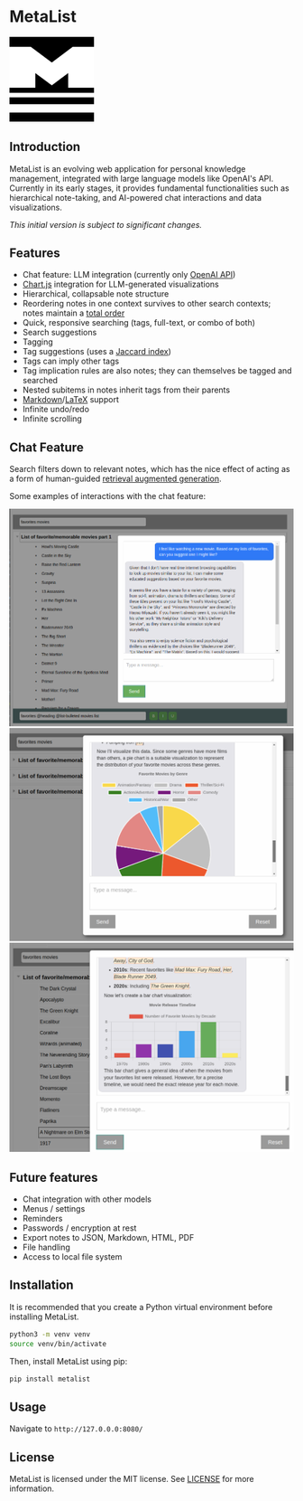 # MetaList

<img src="docs/MetaList-Logo.png" width="150" />

## Introduction
MetaList is an evolving web application for personal knowledge management, 
integrated with large language models like OpenAI's API. 
Currently in its early stages, it provides fundamental functionalities 
such as hierarchical note-taking, and AI-powered chat interactions and 
data visualizations. 

*This initial version is subject to significant changes.*

## Features

- Chat feature: LLM integration (currently only [OpenAI API](https://openai.com/blog/openai-api))
- [Chart.js](https://www.chartjs.org/) integration for LLM-generated visualizations
- Hierarchical, collapsable note structure
- Reordering notes in one context survives to other search contexts; notes maintain a [total order](https://en.wikipedia.org/wiki/Total_order)
- Quick, responsive searching (tags, full-text, or combo of both)
- Search suggestions
- Tagging
- Tag suggestions (uses a [Jaccard index](https://en.wikipedia.org/wiki/Jaccard_index))
- Tags can imply other tags
- Tag implication rules are also notes; they can themselves be tagged and searched
- Nested subitems in notes inherit tags from their parents
- [Markdown](https://markdown-it.github.io/)/[LaTeX](https://katex.org/) support
- Infinite undo/redo
- Infinite scrolling

## Chat Feature

Search filters down to relevant notes, which has the nice 
effect of acting as a form of human-guided [retrieval augmented generation](https://www.promptingguide.ai/techniques/rag).

Some examples of interactions with the chat feature:

<img src="docs/chat-example-1.png" width="600" />
<img src="docs/chat-example-2.png" width="600" />
<img src="docs/chat-example-3.png" width="600" />

## Future features

- Chat integration with other models
- Menus / settings
- Reminders
- Passwords / encryption at rest
- Export notes to JSON, Markdown, HTML, PDF
- File handling
- Access to local file system

## Installation

It is recommended that you create a Python virtual environment before installing MetaList.

```bash
python3 -m venv venv
source venv/bin/activate
```

Then, install MetaList using pip:

```bash
pip install metalist
```

## Usage

Navigate to `http://127.0.0.0:8080/`

## License

MetaList is licensed under the MIT license. See [LICENSE](LICENSE) for more information.

